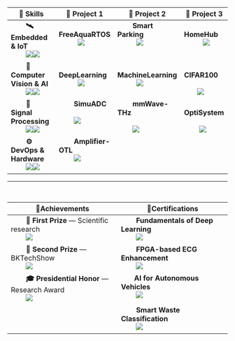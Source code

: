 <table width="100%">
  <thead>
    <tr>
      <th width="34%">🏅 Skills</th>
      <th width="22%">📜 Project 1</th>
      <th width="22%">📜 Project 2</th>
      <th width="22%">📜 Project 3</th>
    </tr>
  </thead>
  <tbody>
    <tr>
      <td valign="top">
        <b>🛰️ Embedded & IoT</b><br/>
        <img src="https://img.shields.io/badge/ESP32-E7352C?style=flat-square&logo=espressif&logoColor=white"/><img src="https://img.shields.io/badge/PlatformIO-FF6600?style=flat-square&logo=platformio&logoColor=white"/>
      </td>
      
      <td valign="top">
        <b>FreeAquaRTOS</b><br/>&nbsp;
        <a href="https://github.com/bathanh0309/FreeAqua-RTOS"><img src="https://img.shields.io/badge/View-00C7B7?style=for-the-badge&logo=github&logoColor=white"/></a>
      </td>
      <td valign="top">
        <b>Smart Parking</b><br/>&nbsp;
        <a href="https://github.com/bathanh0309/PBL3_Smart_Parking"><img src="https://img.shields.io/badge/View-4285F4?style=for-the-badge&logo=github&logoColor=white"/></a>
      </td>
      <td valign="top">
        <b>HomeHub</b><br/>&nbsp;
        <a href="https://github.com/bathanh0309/IoT-HomeHub"><img src="https://img.shields.io/badge/View-FF6F00?style=for-the-badge&logo=github&logoColor=white"/></a>
      </td>
      
    </tr>
    <tr>
      <td valign="top">
        <b>🧠 Computer Vision & AI</b><br/>
        <img src="https://img.shields.io/badge/TensorFlow-FF6F00?style=flat-square&logo=tensorflow&logoColor=white"/><img src="https://img.shields.io/badge/OpenCV-5C3EE8?style=flat-square&logo=opencv&logoColor=white"/>
      </td>
      <td valign="top">
        <b>DeepLearning</b><br/>&nbsp;
        <a href="https://github.com/bathanh0309/DeepLearning"><img src="https://img.shields.io/badge/View-FF6F00?style=for-the-badge&logo=github&logoColor=white"/></a>
      </td>
      <td valign="top">
        <b>MachineLearning</b><br/>&nbsp;
        <a href="https://github.com/bathanh0309/MachineLearning"><img src="https://img.shields.io/badge/View-0078D7?style=for-the-badge&logo=github&logoColor=white"/></a>
      </td>
      <td valign="top">
        <b>CIFAR100</b><br/>&nbsp;<br/>
       <a href="https://github.com/bathanh0309/DeepLearning"><img src="https://img.shields.io/badge/View-1f6feb?style=for-the-badge&logo=github&logoColor=white"/></a>
      </td>
    </tr>
    <tr>
      <td valign="top">
        <b>📡 Signal Processing</b><br/>
        <img src="https://img.shields.io/badge/Matlab%20Simulink-FF8C00?style=flat-square&logo=mathworks&logoColor=white"/><img src="https://img.shields.io/badge/OptiSystem-005BAC?style=flat-square"/>
      </td>
      <td valign="top">
        <b>SimuADC</b><br/>&nbsp;<br/>
        <a href="https://github.com/bathanh0309/SimuADC"><img src="https://img.shields.io/badge/View-FF8C00?style=for-the-badge&logo=github&logoColor=white"/></a>
      </td>
      <td valign="top">
        <b>mmWave-THz</b><br/>&nbsp;<br/>
        <a href="https://github.com/bathanh0309/mmWave-THz"><img src="https://img.shields.io/badge/View-6A1B9A?style=for-the-badge&logo=github&logoColor=white"/></a>
      </td>
      <td valign="top">
        <b>OptiSystem</b><br/>&nbsp;<br/>
        <a href="https://github.com/bathanh0309/Optisystem"><img src="https://img.shields.io/badge/View-005BAC?style=for-the-badge&logo=github&logoColor=white"/></a>
      </td>
    </tr>
    <tr>
      <td valign="top">
        <b>⚙️ DevOps & Hardware</b><br/>
        <img src="https://img.shields.io/badge/Docker-2496ED?style=flat-square&logo=docker&logoColor=white"/><img src="https://img.shields.io/badge/Git-F05032?style=flat-square&logo=git&logoColor=white"/>
      </td>
      <td valign="top">
        <b>Amplifier-OTL</b><br/>
        <a href="https://github.com/bathanh0309/Amplifier-OTL"><img src="https://img.shields.io/badge/View-1E5083?style=for-the-badge&logo=github&logoColor=white"/></a>
      </td>
      <td valign="top">
        &nbsp;
      </td>
      <td valign="top">
        &nbsp;
      </td>
    </tr>
  </tbody>
</table>

---

<table width="100%">
  <thead>
    <tr>
      <th width="50%">🏅Achievements</th>
      <th width="50%">📜Certifications</th>
    </tr>
  </thead>
  <tbody>
    <tr>
      <td valign="top">
        <b>🥇 First Prize</b> — Scientific research<br/>
        <a href="https://drive.google.com/file/d/1iI_mmLu6SrupykpjnciBaJUs4rW604Rp/view"><img src="https://img.shields.io/badge/Certificate-FFD700?style=for-the-badge&logo=googledrive&logoColor=white"/></a>
      </td>
      <td valign="top">
        <b>Fundamentals of Deep Learning</b><br/>
        <a href="https://drive.google.com/file/d/1IS7MKVRLEAUrxG3UAmzJelLf3vWU4Bb1/view"><img src="https://img.shields.io/badge/View-76B900?style=for-the-badge&logo=googledrive&logoColor=white"/></a>
      </td>
    </tr>
    <tr>
      <td valign="top">
        <b>🥈 Second Prize</b> — BKTechShow <br/>
        <a href="https://drive.google.com/file/d/1Nn8-F5u36uuBbKG1-ddfdwV_-vlJIkSc/view"><img src="https://img.shields.io/badge/Certificate-C0C0C0?style=for-the-badge&logo=googledrive&logoColor=white"/></a>
      </td>
      <td valign="top">
        <b>FPGA-based ECG Enhancement</b><br/>
        <a href="https://drive.google.com/file/d/1GZvRcehhXUOCUiw5jLp3gS9lZ-kPk8T2/view"><img src="https://img.shields.io/badge/View-FF6B6B?style=for-the-badge&logo=googledrive&logoColor=white"/></a>
      </td>
    </tr>
    <tr>
      <td valign="top">
        <b>🎓 Presidential Honor</b> — Research Award <br/>
        <a href="https://drive.google.com/file/d/1tr2x93TwjTtUAfHl8ggOcIgXE5LCZisv/view"><img src="https://img.shields.io/badge/Certificate-4285F4?style=for-the-badge&logo=googledrive&logoColor=white"/></a>
      </td>
      <td valign="top">
       <b>AI for Autonomous Vehicles</b><br/>
        <a href="https://drive.google.com/file/d/1NluBnhDf06USY6wm1r2R16zXldbwUppn/view"><img src="https://img.shields.io/badge/View-0A84FF?style=for-the-badge&logo=googledrive&logoColor=white"/></a>
      </td>
    </tr>
    <tr>
      <td valign="top">
        &nbsp;
      </td>
      <td valign="top">
        <b>Smart Waste Classification</b><br/>
        <a href="https://drive.google.com/file/d/16xMIXrvLCCrfZcEmQYMUcUV3Awe2gYDk/view"><img src="https://img.shields.io/badge/View-4CAF50?style=for-the-badge&logo=googledrive&logoColor=white"/></a>
      </td>
    </tr>
  </tbody>
</table>

